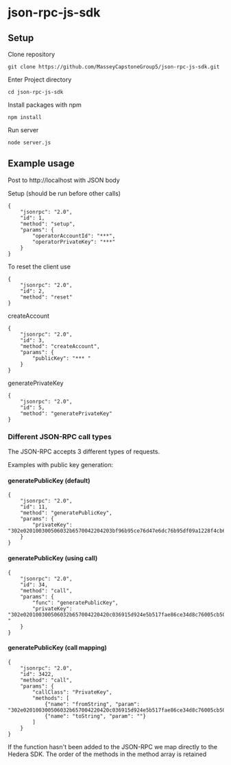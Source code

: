 # json-rpc-js-sdk

## Setup

Clone repository

    git clone https://github.com/MasseyCapstoneGroup5/json-rpc-js-sdk.git

Enter Project directory

    cd json-rpc-js-sdk

Install packages with npm

    npm install

Run server

    node server.js


## Example usage

Post to http://localhost with JSON body

Setup (should be run before other calls)

    {
        "jsonrpc": "2.0",
        "id": 1,
        "method": "setup",
        "params": {
            "operatorAccountId": "***",
            "operatorPrivateKey": "***"
        }
    }

To reset the client use

    {
        "jsonrpc": "2.0",
        "id": 2,
        "method": "reset"
    }

createAccount

    {
        "jsonrpc": "2.0",
        "id": 3,
        "method": "createAccount",
        "params": {
            "publicKey": "*** "
        }
    }

generatePrivateKey

    {
        "jsonrpc": "2.0",
        "id": 5,
        "method": "generatePrivateKey"
    }


### Different JSON-RPC call types
The JSON-RPC accepts 3 different types of requests.

Examples with public key generation:


#### generatePublicKey (default)
    {
        "jsonrpc": "2.0",
        "id": 11,
        "method": "generatePublicKey",
        "params": {
            "privateKey": "302e020100300506032b6570042204203bf96b95ce76d47e6dc76b95df09a1228f4cb611bf4e98f8bb180dd844b3ddf8"
        }
    }
#### generatePublicKey (using call)
    {
        "jsonrpc": "2.0",
        "id": 34,
        "method": "call",
        "params": {
            "func": "generatePublicKey",
            "privateKey": "302e020100300506032b657004220420c036915d924e5b517fae86ce34d8c76005cb5099798a37a137831ff5e3dc0622 "
        }
    }
#### generatePublicKey (call mapping)
    {
        "jsonrpc": "2.0",
        "id": 3422,
        "method": "call",
        "params": {
            "callClass": "PrivateKey",
            "methods": [
                {"name": "fromString", "param": "302e020100300506032b657004220420c036915d924e5b517fae86ce34d8c76005cb5099798a37a137831ff5e3dc0622"},
                {"name": "toString", "param": ""}
            ]
        }
    }
If the function hasn't been added to the JSON-RPC we map directly to the Hedera SDK.
The order of the methods in the method array is retained


